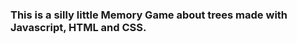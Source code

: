 <h3 align="left">
This is a silly little Memory Game about trees made with Javascript, HTML and CSS.
</h3>
